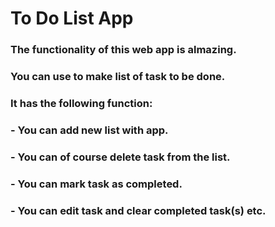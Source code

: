 # To Do List App

### The functionality of this web app is almazing.
### You can use to make list of task to be done.
### It has the following function:
### - You can add new list with app.
### - You can of course delete task from the list.
### - You can mark task as completed.
### - You can edit task and clear completed task(s) etc.
